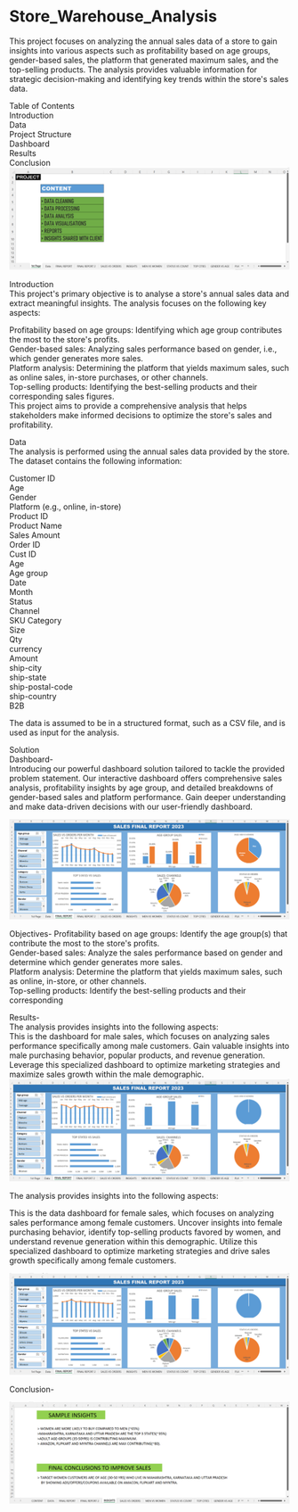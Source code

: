 # Store_Warehouse_Analysis  

This project focuses on analyzing the annual sales data of a store to gain insights into various aspects such as profitability based on age groups, gender-based sales, the platform that generated maximum sales, and the top-selling products. The analysis provides valuable information for strategic decision-making and identifying key trends within the store's sales data.  

Table of Contents  
Introduction  
Data  
Project Structure  
Dashboard  
Results  
Conclusion  
![Alt Text](Content.png)  

Introduction  
This project's primary objective is to analyse a store's annual sales data and extract meaningful insights. The analysis focuses on the following key aspects:  

Profitability based on age groups: Identifying which age group contributes the most to the store's profits.  
Gender-based sales: Analyzing sales performance based on gender, i.e., which gender generates more sales.  
Platform analysis: Determining the platform that yields maximum sales, such as online sales, in-store purchases, or other channels.  
Top-selling products: Identifying the best-selling products and their corresponding sales figures.  
This project aims to provide a comprehensive analysis that helps stakeholders make informed decisions to optimize the store's sales and profitability.  

Data  
The analysis is performed using the annual sales data provided by the store. The dataset contains the following information:  

Customer ID  
Age  
Gender  
Platform (e.g., online, in-store)  
Product ID  
Product Name  
Sales Amount  
Order ID	
Cust ID		
Age	  
Age group  	
Date  	
Month  	
Status  	
Channel   	
SKU	Category	  
Size  
Qty	  
currency  	
Amount	  
ship-city	  
ship-state	  
ship-postal-code	  
ship-country	  
B2B  


The data is assumed to be in a structured format, such as a CSV file, and is used as input for the analysis.  

Solution  
Dashboard-  
Introducing our powerful dashboard solution tailored to tackle the provided problem statement. Our interactive dashboard offers comprehensive sales analysis, profitability insights by age group, and detailed breakdowns of gender-based sales and platform performance. Gain deeper understanding and make data-driven decisions with our user-friendly dashboard.  

![Alt Text](FInal_Analysis.png)

Objectives-
Profitability based on age groups: Identify the age group(s) that contribute the most to the store's profits.  
Gender-based sales: Analyze the sales performance based on gender and determine which gender generates more sales.  
Platform analysis: Determine the platform that yields maximum sales, such as online, in-store, or other channels.  
Top-selling products: Identify the best-selling products and their corresponding  

Results-  
The analysis provides insights into the following aspects:  
This is the dashboard for male sales, which focuses on analyzing sales performance specifically among male customers. Gain valuable insights into male purchasing behavior, popular products, and revenue generation. Leverage this specialized dashboard to optimize marketing strategies and maximize sales growth within the male demographic.  
![Alt Text](Analysis1.png)

The analysis provides insights into the following aspects:  

This is the data dashboard for female sales, which focuses on analyzing sales performance among female customers. Uncover insights into female purchasing behavior, identify top-selling products favored by women, and understand revenue generation within this demographic. Utilize this specialized dashboard to optimize marketing strategies and drive sales growth specifically among female customers.

![Alt Text](Analysis2.png)

Conclusion-

![Alt Text](Conclusions.png)  



